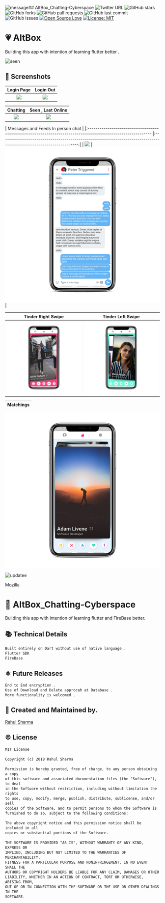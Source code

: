 ![message](https://github.com/Noxx-7/AltBox_Chatting-Cyberspace/assets/83027100/b2b0d137-b2ae-47b2-9620-0c7382f4455a)## AltBox_Chatting-Cyberspace ![Twitter URL](https://img.shields.io/twitter/url?style=social&url=https://twitter.com/rahuldcrm) ![GitHub stars](https://img.shields.io/github/stars/Noxx-7/AltBox_Chatting-Cyberspace?style=social)![GitHub forks](https://img.shields.io/github/forks/Noxx-7/AltBox_Chatting-Cyberspace?style=social) 
![GitHub pull requests](https://img.shields.io/github/issues-pr/Noxx-7/AltBox_Chatting-Cyberspace) ![GitHub last commit](https://img.shields.io/github/last-commit/Noxx-7/AltBox_Chatting-Cyberspace)  ![GitHub issues](https://img.shields.io/github/issues-raw/Noxx-7/AltBox_Chatting-Cyberspace) [![Open Source Love](https://badges.frapsoft.com/os/v2/open-source.svg?v=103)](https://github.com/Noxx-7/AltBox_Chatting-Cyberspace)
[![License: MIT](https://img.shields.io/badge/License-MIT-yellow.svg)](https://opensource.org/licenses/MIT)


# 💗  AltBox

Building this app with intention of learning flutter better .




![seen]()


## 📱 Screenshots
|                                                      Login Page                                                      |                                                   Login Out                                                   |
|:----------------------------------------------------------------------------------------------------------------------:|:--------------------------------------------------------------------------------------------------------------:|
| ![](https://github.com/Noxx-7/AltBox_Chatting-Cyberspace/assets/83027100/60d050a7-12a0-4489-8bbf-f6c692080fa0)         | ![](https://github.com/Noxx-7/AltBox_Chatting-Cyberspace/assets/83027100/a8b4ebd2-efdd-48fe-b68b-2003cf595ced) |

|                                          Chatting                                                              |                                                  Seen , Last Online                                                  |
|:--------------------------------------------------------------------------------------------------------------:|:----------------------------------------------------------------------------------------------------------------:|
| ![](https://github.com/Noxx-7/AltBox_Chatting-Cyberspace/assets/83027100/3c38b30e-39db-4845-9d4d-046ef7f9aa31) | ![](https://github.com/Noxx-7/AltBox_Chatting-Cyberspace/assets/83027100/66c0b297-e0c4-460b-9388-5f1d013c2296) |


|                                                    Messages and Feeds                                                                                             In person chat                                                     |
|:--------------------------------------------------------------------------------------------------------------:|:---------------------------------------------------------------------------------------------------------------------:|
| ![](https://github.com/Noxx-7/AltBox_Chatting-Cyberspace/assets/83027100/7a673a61-ab26-4bbf-a788-b69e2685bd23) | ![](https://github.com/iamabhishek229313/tinder_clone/blob/master/screenshots/tinder_clone_InChatScreen.png?raw=true) |

|                                              Tinder Right Swipe                                               |                                               Tinder Left Swipe                                               |
|:-------------------------------------------------------------------------------------------------------------:|:-------------------------------------------------------------------------------------------------------------:|
| ![](https://github.com/iamabhishek229313/tinder_clone/blob/master/screenshots/tinder_clone_nope.png?raw=true) | ![](https://github.com/iamabhishek229313/tinder_clone/blob/master/screenshots/tinder_clone_like.png?raw=true) |

 Matchings     |
:-------------------------:|
![](https://github.com/iamabhishek229313/tinder_clone/blob/master/screenshots/tinder_clone_main.png)


![updatee](https://github.com/Noxx-7/AltBox_Chatting-Cyberspace/assets/83027100/eb463c63-abd1-4140-a4ee-b03fc45334e0)

Mozilla

# 🤖 AltBox_Chatting-Cyberspace

Building this app with intention of learning flutter and FireBase better.



## 📚 Technical Details
```
Built entirely on Dart without use of native language . 
Flutter SDK
FireBase
```
## ⚛ Future Releases
```
End to End encryption .
Use of Download and Delete approcah at Database .
More functionality is welcomed .
```


## 🙋 Created and Maintained by. 
[Rahul Sharma](https://github.com/Noxx-7)

## © License 
```
MIT License

Copyright (c) 2018 Rahul Sharma

Permission is hereby granted, free of charge, to any person obtaining a copy
of this software and associated documentation files (the "Software"), to deal
in the Software without restriction, including without limitation the rights
to use, copy, modify, merge, publish, distribute, sublicense, and/or sell
copies of the Software, and to permit persons to whom the Software is
furnished to do so, subject to the following conditions:

The above copyright notice and this permission notice shall be included in all
copies or substantial portions of the Software.

THE SOFTWARE IS PROVIDED "AS IS", WITHOUT WARRANTY OF ANY KIND, EXPRESS OR
IMPLIED, INCLUDING BUT NOT LIMITED TO THE WARRANTIES OF MERCHANTABILITY,
FITNESS FOR A PARTICULAR PURPOSE AND NONINFRINGEMENT. IN NO EVENT SHALL THE
AUTHORS OR COPYRIGHT HOLDERS BE LIABLE FOR ANY CLAIM, DAMAGES OR OTHER
LIABILITY, WHETHER IN AN ACTION OF CONTRACT, TORT OR OTHERWISE, ARISING FROM,
OUT OF OR IN CONNECTION WITH THE SOFTWARE OR THE USE OR OTHER DEALINGS IN THE
SOFTWARE.
```
